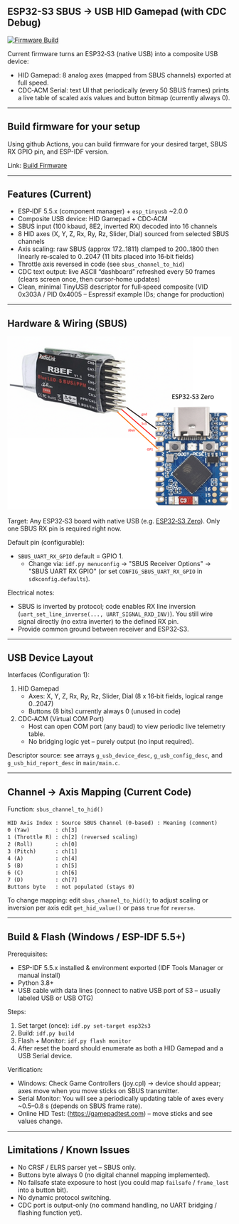 ## ESP32-S3 SBUS → USB HID Gamepad (with CDC Debug)

[![Firmware Build](https://github.com/yarreg/ESP32_USB_SBUS_Receiver/actions/workflows/firmware-build.yml/badge.svg)](https://github.com/yarreg/ESP32_USB_SBUS_Receiver/actions/workflows/firmware-build.yml)

Current firmware turns an ESP32‑S3 (native USB) into a composite USB device:

* HID Gamepad: 8 analog axes (mapped from SBUS channels) exported at full speed.
* CDC‑ACM Serial: text UI that periodically (every 50 SBUS frames) prints a live table of scaled axis values and button bitmap (currently always 0).

---

## Build firmware for your setup

Using github Actions, you can build firmware for your desired target, SBUS RX GPIO pin, and ESP-IDF version.

Link: [Build Firmware](https://github.com/yarreg/ESP32_USB_SBUS_Receiver/actions/workflows/param-build.yml)

---

## Features (Current)

* ESP‑IDF 5.5.x (component manager) + `esp_tinyusb` ~2.0.0
* Composite USB device: HID Gamepad + CDC‑ACM
* SBUS input (100 kbaud, 8E2, inverted RX) decoded into 16 channels
* 8 HID axes (X, Y, Z, Rx, Ry, Rz, Slider, Dial) sourced from selected SBUS channels
* Axis scaling: raw SBUS (approx 172..1811) clamped to 200..1800 then linearly re‑scaled to 0..2047 (11 bits placed into 16‑bit fields)
* Throttle axis reversed in code (see `sbus_channel_to_hid`)
* CDC text output: live ASCII “dashboard” refreshed every 50 frames (clears screen once, then cursor‑home updates)
* Clean, minimal TinyUSB descriptor for full‑speed composite (VID 0x303A / PID 0x4005 – Espressif example IDs; change for production)

---

## Hardware & Wiring (SBUS)
![Wiring example (to ESP32‑S3 Zero)](.github/assets/wiring.png)

Target: Any ESP32‑S3 board with native USB (e.g. [ESP32‑S3 Zero](https://www.waveshare.com/wiki/ESP32-S3-Zero)). Only one SBUS RX pin is required right now.

Default pin (configurable):

* `SBUS_UART_RX_GPIO` default = GPIO 1.
   * Change via: `idf.py menuconfig` → "SBUS Receiver Options" → "SBUS UART RX GPIO" (or set `CONFIG_SBUS_UART_RX_GPIO` in `sdkconfig.defaults`).

Electrical notes:

* SBUS is inverted by protocol; code enables RX line inversion (`uart_set_line_inverse(..., UART_SIGNAL_RXD_INV)`). You still wire signal directly (no extra inverter) to the defined RX pin.
* Provide common ground between receiver and ESP32‑S3.

---

## USB Device Layout

Interfaces (Configuration 1):

1. HID Gamepad
   * Axes: X, Y, Z, Rx, Ry, Rz, Slider, Dial (8 x 16‑bit fields, logical range 0..2047)
   * Buttons (8 bits) currently always 0 (unused in code)
2. CDC‑ACM (Virtual COM Port)
   * Host can open COM port (any baud) to view periodic live telemetry table.
   * No bridging logic yet – purely output (no input required).

Descriptor source: see arrays `g_usb_device_desc`, `g_usb_config_desc`, and `g_usb_hid_report_desc` in `main/main.c`.

---

## Channel → Axis Mapping (Current Code)

Function: `sbus_channel_to_hid()`

```
HID Axis Index : Source SBUS Channel (0-based) : Meaning (comment)
0 (Yaw)        : ch[3]
1 (Throttle R) : ch[2] (reversed scaling)
2 (Roll)       : ch[0]
3 (Pitch)      : ch[1]
4 (A)          : ch[4]
5 (B)          : ch[5]
6 (C)          : ch[6]
7 (D)          : ch[7]
Buttons byte   : not populated (stays 0)
```

To change mapping: edit `sbus_channel_to_hid()`; to adjust scaling or inversion per axis edit `get_hid_value()` or pass `true` for `reverse`.

---

## Build & Flash (Windows / ESP-IDF 5.5+)

Prerequisites:
* ESP-IDF 5.5.x installed & environment exported (IDF Tools Manager or manual install)
* Python 3.8+
* USB cable with data lines (connect to native USB port of S3 – usually labeled USB or USB OTG)

Steps:
1. Set target (once): `idf.py set-target esp32s3`
2. Build: `idf.py build`
3. Flash + Monitor: `idf.py flash monitor`
4. After reset the board should enumerate as both a HID Gamepad and a USB Serial device.

Verification:
* Windows: Check Game Controllers (joy.cpl) → device should appear; axes move when you move sticks on SBUS transmitter.
* Serial Monitor: You will see a periodically updating table of axes every ~0.5–0.8 s (depends on SBUS frame rate).
* Online HID Test: (https://gamepadtest.com) – move sticks and see values change.

---

## Limitations / Known Issues

* No CRSF / ELRS parser yet – SBUS only.
* Buttons byte always 0 (no digital channel mapping implemented).
* No failsafe state exposure to host (you could map `failsafe` / `frame_lost` into a button bit).
* No dynamic protocol switching.
* CDC port is output-only (no command handling, no UART bridging / flashing function yet).
